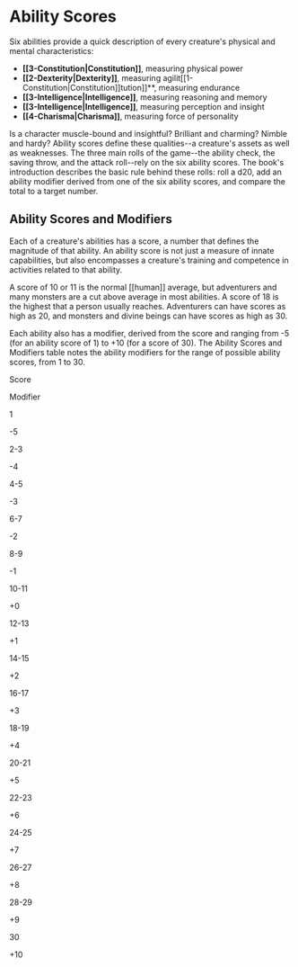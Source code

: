 # Ability Scores

Six abilities provide a quick description of every creature's physical and mental characteristics:

-   **[[3-Constitution|Constitution]]**, measuring physical power
-   **[[2-Dexterity|Dexterity]]**, measuring agilit[[1-Constitution|Constitution]]tution]]**, measuring endurance
-   **[[3-Intelligence|Intelligence]]**, measuring reasoning and memory
-   **[[3-Intelligence|Intelligence]]**, measuring perception and insight
-   **[[4-Charisma|Charisma]]**, measuring force of personality

Is a character muscle-bound and insightful? Brilliant and charming? Nimble and hardy? Ability scores define these qualities--a creature's assets as well as weaknesses. The three main rolls of the game--the ability check, the saving throw, and the attack roll--rely on the six ability scores. The book's introduction describes the basic rule behind these rolls: roll a d20, add an ability modifier derived from one of the six ability scores, and compare the total to a target number.

## Ability Scores and Modifiers

Each of a creature's abilities has a score, a number that defines the magnitude of that ability. An ability score is not just a measure of innate capabilities, but also encompasses a creature's training and competence in activities related to that ability.

A score of 10 or 11 is the normal [[human]] average, but adventurers and many monsters are a cut above average in most abilities. A score of 18 is the highest that a person usually reaches. Adventurers can have scores as high as 20, and monsters and divine beings can have scores as high as 30.

Each ability also has a modifier, derived from the score and ranging from -5 (for an ability score of 1) to +10 (for a score of 30). The Ability Scores and Modifiers table notes the ability modifiers for the range of possible ability scores, from 1 to 30.

Score

Modifier

1

-5

2-3

-4

4-5

-3

6-7

-2

8-9

-1

10-11

+0

12-13

+1

14-15

+2

16-17

+3

18-19

+4

20-21

+5

22-23

+6

24-25

+7

26-27

+8

28-29

+9

30

+10